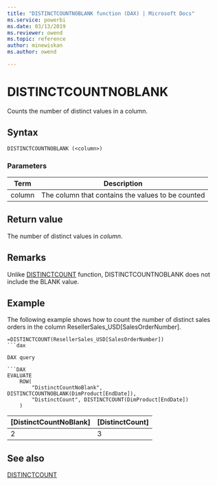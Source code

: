 ```yaml
---
title: "DISTINCTCOUNTNOBLANK function (DAX) | Microsoft Docs"
ms.service: powerbi 
ms.date: 03/13/2019
ms.reviewer: owend
ms.topic: reference
author: minewiskan
ms.author: owend

---
```

# DISTINCTCOUNTNOBLANK

Counts the number of distinct values in a column.
  
## Syntax  
  
```dax
DISTINCTCOUNTNOBLANK (<column>)  
```
  
### Parameters  

|Term  |Description|  
|---------|---------|
|column     | The column that contains the values to be counted |        

  
## Return value  
The number of distinct values in *column*.  
  
## Remarks  

Unlike [DISTINCTCOUNT](distinctcount-function-dax.md) function, DISTINCTCOUNTNOBLANK does not include the BLANK value. 
  
## Example  
The following example shows how to count the number of distinct sales orders in the column ResellerSales_USD[SalesOrderNumber].  
  
```dax
=DISTINCTCOUNT(ResellerSales_USD[SalesOrderNumber])  
```dax

DAX query

```DAX
EVALUATE
	ROW(
		"DistinctCountNoBlank", DISTINCTCOUNTNOBLANK(DimProduct[EndDate]),
		"DistinctCount", DISTINCTCOUNT(DimProduct[EndDate])
	)
```

|[DistinctCountNoBlank]  |[DistinctCount]  |
|---------|---------|
|2     |     3    |


  
## See also  
[DISTINCTCOUNT](distinctcount-function-dax.md)
  
